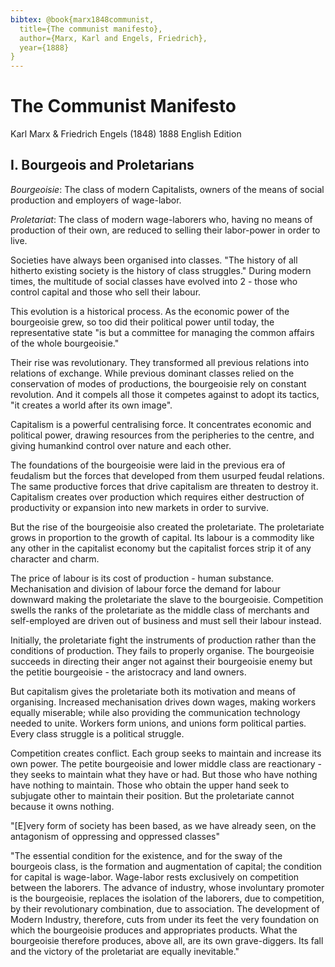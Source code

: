 ```yaml
---
bibtex: @book{marx1848communist,
  title={The communist manifesto},
  author={Marx, Karl and Engels, Friedrich},
  year={1888}
}
---
```

# The Communist Manifesto 

Karl Marx & Friedrich Engels (1848)
1888 English Edition

## I. Bourgeois and Proletarians

_Bourgeoisie_: The class of modern Capitalists, owners of the means of social production and employers of wage-labor. 

_Proletariat_: The class of modern wage-laborers who, having no means of production of their own, are reduced to selling their labor-power in order to live.

Societies have always been organised into classes.  "The history of all hitherto existing society is the history of class struggles."  During modern times, the multitude of social classes have evolved into 2 - those who control capital and those who sell their labour.  

This evolution is a historical process.  As the economic power of the bourgeoisie grew, so too did their political power until today, the representative state "is but a committee for managing the common affairs of the whole bourgeoisie."

Their rise was revolutionary. They transformed all previous relations into relations of exchange.  While previous dominant classes relied on the conservation of modes of productions, the bourgeoisie rely on constant revolution.  And it compels all those it competes against to adopt its tactics, "it creates a world after its own image". 

Capitalism is a powerful centralising force.  It concentrates economic and political power, drawing resources from the peripheries to the centre, and giving humankind control over nature and each other.  

The foundations of the bourgeoisie were laid in the previous era of feudalism but the forces that developed from them usurped feudal relations.  The same productive forces that drive capitalism are threaten to destroy it.  Capitalism creates over production which requires either destruction of productivity or expansion into new markets in order to survive.

But the rise of the bourgeoisie also created the proletariate. The proletariate grows in proportion to the growth of capital.  Its labour is a commodity like any other in the capitalist economy but the capitalist forces strip it of any character and charm.

The price of labour is its cost of production - human substance.  Mechanisation and division of labour force the demand for labour downward making the proletariate the slave to the bourgeoisie.  Competition swells the ranks of the proletariate as the middle class of merchants and self-employed are driven out of business and must sell their labour instead.

Initially, the proletariate fight the instruments of production rather than the conditions of production.  They fails to properly organise.  The bourgeoisie succeeds in directing their anger not against their bourgeoisie enemy but the petitie bourgeoisie - the aristocracy and land owners.

But capitalism gives the proletariate both its motivation and means of organising.  Increased mechanisation drives down wages, making workers equally miserable; while also providing the communication technology needed to unite.  Workers form unions, and unions form political parties. Every class struggle is a political struggle. 

Competition creates conflict.  Each group seeks to maintain and increase its own power.  The petite bourgeoisie and lower middle class are reactionary - they seeks to maintain what they have or had.  But those who have nothing have nothing to maintain.  Those who obtain the upper hand seek to subjugate other to maintain their position.  But the proletariate cannot because it owns nothing.

"[E]very form of society has been based, as we have already seen, on the antagonism of oppressing and oppressed classes"  

"The essential condition for the existence, and for the sway of the bourgeois class, is the formation and augmentation of capital; the condition for capital is wage-labor. Wage-labor rests exclusively on competition between the laborers. The advance of industry, whose involuntary promoter is the bourgeoisie, replaces the isolation of the laborers, due to competition, by their revolutionary combination, due to association. The development of Modern Industry, therefore, cuts from under its feet the very foundation on which the bourgeoisie produces and appropriates products. What the bourgeoisie therefore produces, above all, are its own grave-diggers. Its fall and the victory of the proletariat are equally inevitable."

